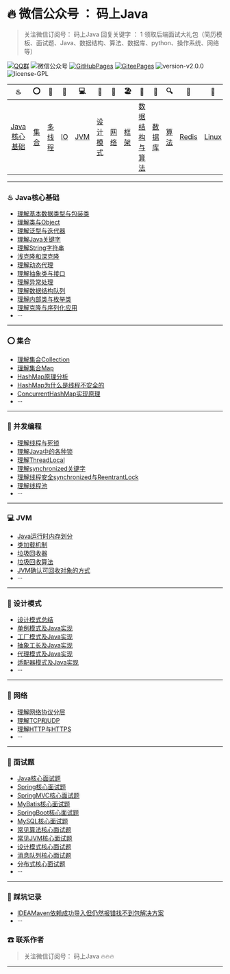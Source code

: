 # 🔥 微信公众号 ： 码上Java



> 关注微信订阅号： 码上Java 回复关键字 ： 1 领取后端面试大礼包（简历模板、面试题、Java、数据结构、算法、数据库、python、操作系统、网络等）

[![QQ群](https://img.shields.io/badge/QQ%E7%BE%A4-660108379-yellowgreen.svg)](https://jq.qq.com/?_wv=1027&k=5HPYvQk)
![微信公众号](https://img.shields.io/badge/微信公众号-码上Java-yellowgreen.svg)
[![GitHubPages](https://img.shields.io/badge/在线阅读-GitHubPages-yellowgreen.svg)](https://msjavacoder.github.io/msJava)
[![GiteePages](https://img.shields.io/badge/在线阅读-GiteePages-yellowgreen.svg)](https://msjavacoder.gitee.io/msjava)
![version-v2.0.0](https://img.shields.io/badge/version-v2.0.0-green.svg)
![license-GPL](https://img.shields.io/badge/license-GPL-blue.svg)

|                ♨                |        ⭕        |               🔐                |      💈      |       💻       |            🚏            | 🔭               | 🏖               |                  📰                  |          📮          |             🔍             |         🗽         | 🚀                 |          🌈          |            ☎            |
| :-----------------------------: | :-------------: | :----------------------------: | :---------: | :-----------: | :---------------------: | --------------- | --------------- | :---------------------------------: | :-----------------: | :-----------------------: | :---------------: | ----------------- | :-----------------: | :---------------------: |
| [Java核心基础](#♨-java核心基础) | [集合](#⭕-集合) | [多线程](#%f0%9f%94%90-多线程) | [IO](#💈-io) | [JVM](#💻-jvm) | [设计模式](#🚏-设计模式) | [网络](#🔭-网络) | [框架](#🏖-框架) | [数据结构与算法](#📰-数据结构与算法) | [数据库](#📰-数据库) | [算法](#📰-数据结构与算法) | [Redis](#🗽-redis) | [Linux](#🚀-linux) | [面试题](#🌈-面试题) | [联系作者](#☎-联系作者) |

---

### ♨  Java核心基础

- [理解基本数据类型与包装类](https://github.com/msJavaCoder/msJava/blob/master/docs/Java万岁/Java-基础不牢地动山摇/理解基本数据类型与包装类.md)
- [理解类与Object](https://github.com/msJavaCoder/msJava/blob/master/docs/Java万岁/Java-基础不牢地动山摇/理解类与Object.md)
- [理解泛型与迭代器](https://github.com/msJavaCoder/msJava/blob/master/docs/Java万岁/Java-基础不牢地动山摇/理解泛型与迭代器.md)
- [理解Java关键字](https://github.com/msJavaCoder/msJava/blob/master/docs/Java万岁/Java-基础不牢地动山摇/Java关键字理解.md)
- [理解String字符串](https://github.com/msJavaCoder/msJava/blob/master/docs/Java万岁/Java-基础不牢地动山摇/理解String字符串.md)
- [浅克隆和深克隆](https://github.com/msJavaCoder/msJava/blob/master/docs/Java万岁/Java-基础不牢地动山摇/浅克隆和深克隆.md)
- [理解动态代理](https://github.com/msJavaCoder/msJava/blob/master/docs/Java万岁/Java-基础不牢地动山摇/理解动态代理.md)
- [理解抽象类与接口](https://github.com/msJavaCoder/msJava/blob/master/docs/Java万岁/Java-基础不牢地动山摇/理解抽象类与接口.md)
- [理解异常处理](https://github.com/msJavaCoder/msJava/blob/master/docs/Java万岁/Java-基础不牢地动山摇/理解异常处理.md)
- [理解数据结构队列](https://github.com/msJavaCoder/msJava/blob/master/docs/Java万岁/Java-基础不牢地动山摇/理解数据结构队列.md)
- [理解内部类与枚举类](https://github.com/msJavaCoder/msJava/blob/master/docs/Java万岁/Java-基础不牢地动山摇/各种内部类和枚举类.md)
- [理解克隆与序列化应用](https://github.com/msJavaCoder/msJava/blob/master/docs/Java万岁/Java-基础不牢地动山摇/理解克隆与序列化应用.md)
- ···

---

### ⭕  集合

- [理解集合Collection](https://github.com/msJavaCoder/msJava/blob/master/docs/Java万岁/Java-基础不牢地动山摇/理解集合Collection.md)
- [理解集合Map](https://github.com/msJavaCoder/msJava/blob/master/docs/Java万岁/Java-基础不牢地动山摇/理解集合Map.md)
- [HashMap原理分析](https://github.com/msJavaCoder/msJava/blob/master/docs/Java万岁/Java-基础不牢地动山摇/理解HashMap底层实现原理.md)
- [HashMap为什么是线程不安全的](https://github.com/msJavaCoder/msJava/blob/master/docs/Java万岁/Java-基础不牢地动山摇/理解HashMap为什么是线程不安全的.md)
- [ConcurrentHashMap实现原理](https://github.com/msJavaCoder/msJava/blob/master/docs/Java万岁/Java-基础不牢地动山摇/理解ConcurrentHashMap底层实现原理.md)
- ···

---


### 🔐  并发编程
- [理解线程与死锁](https://github.com/msJavaCoder/msJava/blob/master/docs/并发编程/理解线程与死锁.md)
- [理解Java中的各种锁](https://github.com/msJavaCoder/msJava/blob/master/docs/并发编程/理解Java中的各种锁.md)
- [理解ThreadLocal](https://github.com/msJavaCoder/msJava/blob/master/docs/并发编程/理解ThreadLocal.md)
- [理解synchronized关键字](https://github.com/msJavaCoder/msJava/blob/master/docs/并发编程/理解synchronized关键字.md)
- [理解线程安全synchronized与ReentrantLock](https://github.com/msJavaCoder/msJava/blob/master/docs/并发编程/理解线程安全synchronized与ReentrantLock.md)
- [理解线程池](https://github.com/msJavaCoder/msJava/blob/master/docs/并发编程/理解线程池.md)
- ···

---

### 💻  JVM
- [Java运行时内存划分](https://github.com/msJavaCoder/msJava/blob/master/docs/JVM/Java运行时内存划分.md)
- [类加载机制](https://github.com/msJavaCoder/msJava/blob/master/docs/JVM/类加载机制.md)
- [垃圾回收器](https://github.com/msJavaCoder/msJava/blob/master/docs/JVM/垃圾回收器.md)
- [垃圾回收算法](https://github.com/msJavaCoder/msJava/blob/master/docs/JVM/垃圾回收算法.md)
- [JVM确认可回收对象的方式](https://github.com/msJavaCoder/msJava/blob/master/docs/JVM/JVM确认可回收对象的方式.md)
- ···

---


### 🚏  设计模式
- [设计模式总结](https://github.com/msJavaCoder/msJava/blob/master/设计模式/设计模式总结.md)
- [单例模式及Java实现](https://github.com/msJavaCoder/msJava/blob/master/设计模式/单例模式及Java实现.md)
- [工厂模式及Java实现](https://github.com/msJavaCoder/msJava/blob/master/设计模式/工厂模式及Java实现.md)
- [抽象工长及Java实现](https://github.com/msJavaCoder/msJava/blob/master/设计模式/抽象工长及Java实现.md)
- [代理模式及Java实现](https://github.com/msJavaCoder/msJava/blob/master/设计模式/代理模式及Java实现.md)
- [适配器模式及Java实现](https://github.com/msJavaCoder/msJava/blob/master/设计模式/适配器模式及Java实现.md)
- ··· 

---

### 🔭  网络

-  [理解网络协议分层](https://github.com/msJavaCoder/msJava/blob/master/docs/计算机网络/理解网络协议分层.md)
-  [理解TCP和UDP](https://github.com/msJavaCoder/msJava/blob/master/docs/计算机网络/理解TCP和UDP.md)
-  [理解HTTP与HTTPS](https://github.com/msJavaCoder/msJava/blob/master/docs/计算机网络/理解HTTP与HTTPS.md)
- ··· 

---


### 🌈  面试题
- [Java核心面试题](https://github.com/msJavaCoder/msJava/blob/master/docs/面试题/Java核心面试题汇总.md)
- [Spring核心面试题](https://github.com/msJavaCoder/msJava/blob/master/docs/面试题/Spring面试题汇总.md)
- [SpringMVC核心面试题](https://github.com/msJavaCoder/msJava/blob/master/docs/面试题/SpringMVC面试题汇总.md)
- [MyBatis核心面试题](https://github.com/msJavaCoder/msJava/blob/master/docs/面试题/MyBatis面试题汇总.md)
- [SpringBoot核心面试题](https://github.com/msJavaCoder/msJava/blob/master/docs/面试题/SpringBoot面试题汇总.md)
- [MySQL核心面试题](https://github.com/msJavaCoder/msJava/blob/master/docs/面试题/MySQL面试题汇总.md)
- [常见算法核心面试题](https://github.com/msJavaCoder/msJava/blob/master/docs/面试题/算法常用面试题汇总.md)
- [常见JVM核心面试题](https://github.com/msJavaCoder/msJava/blob/master/docs/面试题/JVM面试题汇总.md)
- [设计模式核心面试题](https://github.com/msJavaCoder/msJava/blob/master/docs/面试题/设计模式常见面试题汇总.md)
- [消息队列核心面试题](https://github.com/msJavaCoder/msJava/blob/master/docs/面试题/消息队列面试题汇总.md)
- [分布式核心面试题](https://github.com/msJavaCoder/msJava/blob/master/docs/面试题/分布式框架面试题汇总.md)
- ···

---

### 🚮  踩坑记录
- [IDEAMaven依赖成功导入但仍然报错找不到包解决方案](https://github.com/msJavaCoder/msJava/blob/master/docs/踩坑记录/IDEAMaven依赖成功导入但仍然报错找不到包解决方案.md)
- ···



### ☎  联系作者

> 关注微信订阅号： 码上Java  🔥🔥🔥

---

